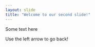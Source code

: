 ```yaml
---
layout: slide
title: "Welcome to our second slide!"
---
```

Some text here

Use the left arrow to go back!
